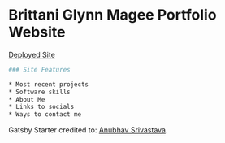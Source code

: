 # Brittani Glynn Magee Portfolio Website

[Deployed Site](https://brittani-glynn-magee.netlify.com)

```sh
### Site Features

* Most recent projects
* Software skills
* About Me
* Links to socials
* Ways to contact me
```

Gatsby Starter credited to: [Anubhav Srivastava](https://github.com/anubhavsrivastava/gatsby-starter-prologue).


